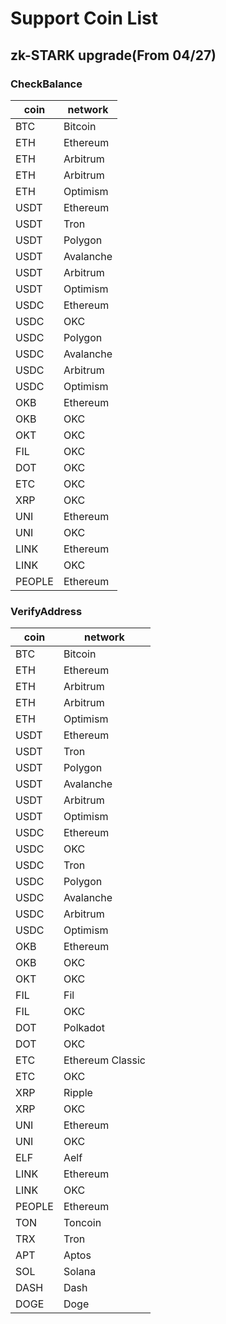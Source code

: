# Support Coin List

## zk-STARK upgrade(From 04/27)

### CheckBalance

| coin     | network   |
|----------|-----------|
| BTC      | Bitcoin   |
| ETH      | Ethereum  |
| ETH      | Arbitrum  |
| ETH      | Arbitrum  |
| ETH      | Optimism  |
| USDT     | Ethereum  |
| USDT     | Tron      |
| USDT     | Polygon   |
| USDT     | Avalanche |
| USDT     | Arbitrum  |
| USDT     | Optimism  |
| USDC     | Ethereum  |
| USDC     | OKC       |
| USDC     | Polygon   |
| USDC     | Avalanche |
| USDC     | Arbitrum  |
| USDC     | Optimism  |
| OKB      | Ethereum  |
| OKB      | OKC       |
| OKT      | OKC       |
| FIL      | OKC       |
| DOT      | OKC       |
| ETC      | OKC       |
| XRP      | OKC       |
| UNI      | Ethereum  |
| UNI      | OKC       |
| LINK     | Ethereum  |
| LINK     | OKC       |
| PEOPLE   | Ethereum  |


### VerifyAddress

| coin   | network          |
|--------|------------------|
| BTC    | Bitcoin          |
| ETH    | Ethereum         |
| ETH    | Arbitrum         |
| ETH    | Arbitrum         |
| ETH    | Optimism         |
| USDT   | Ethereum         |
| USDT   | Tron             |
| USDT   | Polygon          |
| USDT   | Avalanche        |
| USDT   | Arbitrum         |
| USDT   | Optimism         |
| USDC   | Ethereum         |
| USDC   | OKC              |
| USDC   | Tron             |
| USDC   | Polygon          |
| USDC   | Avalanche        |
| USDC   | Arbitrum         |
| USDC   | Optimism         |
| OKB    | Ethereum         |
| OKB    | OKC              |
| OKT    | OKC              |
| FIL    | Fil              |
| FIL    | OKC              |
| DOT    | Polkadot         |
| DOT    | OKC              |
| ETC    | Ethereum Classic |
| ETC    | OKC              |
| XRP    | Ripple           |
| XRP    | OKC              |
| UNI    | Ethereum         |
| UNI    | OKC              |
| ELF    | Aelf             |
| LINK   | Ethereum         |
| LINK   | OKC              |
| PEOPLE | Ethereum         |
| TON    | Toncoin          |
| TRX    | Tron             |
| APT    | Aptos            |
| SOL    | Solana           |
| DASH   | Dash             |
| DOGE   | Doge             |



